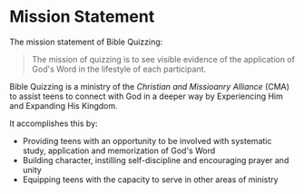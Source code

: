 # Mission Statement

The mission statement of Bible Quizzing:

> The mission of quizzing is to see visible evidence of the application of God's Word in the lifestyle of each participant.

Bible Quizzing is a ministry of the *Christian and Missioanry Alliance* (CMA) to assist teens to connect with God in a deeper way by Experiencing Him and Expanding His Kingdom.

It accomplishes this by:

- Providing teens with an opportunity to be involved with systematic study, application and memorization of God's Word
- Building character, instilling self-discipline and encouraging prayer and unity
- Equipping teens with the capacity to serve in other areas of ministry
